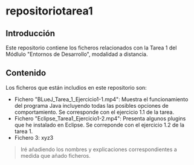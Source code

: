 # repositoriotarea1
## Introducción
Este repositorio contiene los ficheros relacionados con la Tarea 1 del Módlulo "Entornos de Desarrollo", modalidad a distancia.
## Contenido
Los ficheros que están includios en este repositorio son:

* Fichero "BLueJ_Tarea_1_Ejercicio1-1.mp4": Muestra el funcionamiento del programa Java incluyendo todas las posibles opciones de comportamiento. Se corresponde con el ejercicio 1.1 de la tarea. 
* Fichero "Eclipse_Tarea1_Ejercicio1-2.mp4": Presenta algunos plugins que he instalado en Eclipse. Se correponde con el ejercicio 1.2 de la tarea 1.
* Fichero 3: xyz3

>Iré añadiendo los nombres y explicaciones correspondientes a medida que añado ficheros.
